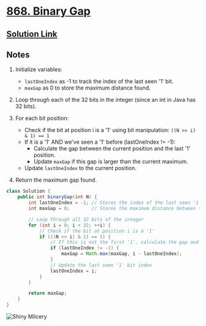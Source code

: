 # [868. Binary Gap](https://leetcode.com/problems/binary-gap/)

## [Solution Link](https://leetcode.com/submissions/detail/1593611173/)

## Notes

1. Initialize variables:
   - `lastOneIndex` as -1 to track the index of the last seen '1' bit.
   - `maxGap` as 0 to store the maximum distance found.

2. Loop through each of the 32 bits in the integer (since an int in Java has 32 bits).

3. For each bit position:
   - Check if the bit at position i is a '1' using bit manipulation: `((N >> i) & 1) == 1`
   - If it is a '1' AND we've seen a '1' before (lastOneIndex != -1):
     - Calculate the gap between the current position and the last '1' position.
     - Update `maxGap` if this gap is larger than the current maximum.
   - Update `lastOneIndex` to the current position.

4. Return the maximum gap found.

```java
class Solution {
    public int binaryGap(int N) {
        int lastOneIndex = -1; // Stores the index of the last seen '1' bit
        int maxGap = 0;        // Stores the maximum distance between two '1's

        // Loop through all 32 bits of the integer
        for (int i = 0; i < 32; ++i) {
            // Check if the bit at position i is a '1'
            if (((N >> i) & 1) == 1) {
                // If this is not the first '1', calculate the gap and update maxGap if needed
                if (lastOneIndex != -1) {
                    maxGap = Math.max(maxGap, i - lastOneIndex);
                }
                // Update the last seen '1' bit index
                lastOneIndex = i;
            }
        }

        return maxGap;
    }
}

```

![Shiny Milcery](https://projectpokemon.org/images/shiny-sprite/milcery.gif)
